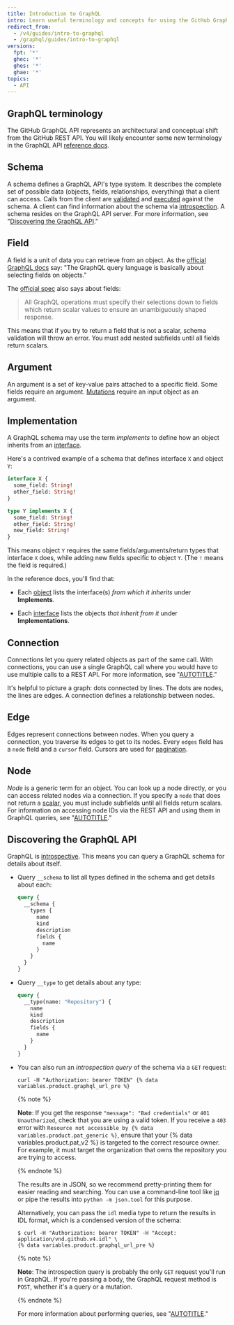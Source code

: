 ```yaml
---
title: Introduction to GraphQL
intro: Learn useful terminology and concepts for using the GitHub GraphQL API.
redirect_from:
  - /v4/guides/intro-to-graphql
  - /graphql/guides/intro-to-graphql
versions:
  fpt: '*'
  ghec: '*'
  ghes: '*'
  ghae: '*'
topics:
  - API
---
```


## GraphQL terminology

The GitHub GraphQL API represents an architectural and conceptual shift from the GitHub REST API. You will likely encounter some new terminology in the GraphQL API [reference docs](/graphql).

## Schema

A schema defines a GraphQL API's type system. It describes the complete set of possible data (objects, fields, relationships, everything) that a client can access. Calls from the client are [validated](https://graphql.github.io/learn/validation/) and [executed](https://graphql.github.io/learn/execution/) against the schema. A client can find information about the schema via [introspection](#discovering-the-graphql-api). A schema resides on the GraphQL API server. For more information, see "[Discovering the GraphQL API](#discovering-the-graphql-api)."

## Field

A field is a unit of data you can retrieve from an object. As the [official GraphQL docs](https://graphql.github.io/learn/schema/) say:
"The GraphQL query language is basically about selecting fields on objects."

The [official spec](https://graphql.github.io/graphql-spec/June2018/#sec-Language.Fields) also says about fields:

> All GraphQL operations must specify their selections down to fields which return scalar values to ensure an unambiguously shaped response.

This means that if you try to return a field that is not a scalar, schema validation will throw an error. You must add nested subfields until all fields return scalars.

## Argument

An argument is a set of key-value pairs attached to a specific field. Some fields require an argument. [Mutations](/graphql/guides/forming-calls-with-graphql#about-mutations) require an input object as an argument.

## Implementation

A GraphQL schema may use the term _implements_ to define how an object inherits from an [interface](/graphql/reference/interfaces).

Here's a contrived example of a schema that defines interface `X` and object `Y`:

```graphql
interface X {
  some_field: String!
  other_field: String!
}

type Y implements X {
  some_field: String!
  other_field: String!
  new_field: String!
}
```

This means object `Y` requires the same fields/arguments/return types that interface `X` does, while adding new fields specific to object `Y`. (The `!` means the field is required.)

In the reference docs, you'll find that:

- Each [object](/graphql/reference/objects) lists the interface(s) _from which it inherits_ under **Implements**.

- Each [interface](/graphql/reference/interfaces) lists the objects _that inherit from it_ under **Implementations**.

## Connection

Connections let you query related objects as part of the same call. With connections, you can use a single GraphQL call where you would have to use multiple calls to a REST API. For more information, see "[AUTOTITLE](/graphql/guides/migrating-from-rest-to-graphql)."

It's helpful to picture a graph: dots connected by lines. The dots are nodes, the lines are edges. A connection defines a relationship between nodes.

## Edge

Edges represent connections between nodes. When you query a connection, you traverse its edges to get to its nodes. Every `edges` field has a `node` field and a `cursor` field. Cursors are used for [pagination](https://graphql.github.io/learn/pagination/).

## Node

_Node_ is a generic term for an object. You can look up a node directly, or you can access related nodes via a connection. If you specify a `node` that does not return a [scalar](/graphql/reference/scalars), you must include subfields until all fields return scalars. For information on accessing node IDs via the REST API and using them in GraphQL queries, see "[AUTOTITLE](/graphql/guides/using-global-node-ids)."

## Discovering the GraphQL API

GraphQL is [introspective](https://graphql.github.io/learn/introspection/). This means you can query a GraphQL schema for details about itself.

- Query `__schema` to list all types defined in the schema and get details about each:

  ```graphql
  query {
    __schema {
      types {
        name
        kind
        description
        fields {
          name
        }
      }
    }
  }
  ```

- Query `__type` to get details about any type:

  ```graphql
  query {
    __type(name: "Repository") {
      name
      kind
      description
      fields {
        name
      }
    }
  }
  ```

- You can also run an _introspection query_ of the schema via a `GET` request:

  ```shell
  curl -H "Authorization: bearer TOKEN" {% data variables.product.graphql_url_pre %}
  ```

  {% note %}

  **Note**: If you get the response `"message": "Bad credentials"` or `401 Unauthorized`, check that you are using a valid token.  If you receive a `403` error with `Resource not accessible by {% data variables.product.pat_generic %}`, ensure that your {% data variables.product.pat_v2 %} is targeted to the correct resource owner. For example, it must target the organization that owns the repository you are trying to access.

  {% endnote %}

  The results are in JSON, so we recommend pretty-printing them for easier reading and searching. You can use a command-line tool like [jq](https://stedolan.github.io/jq/) or pipe the results into `python -m json.tool` for this purpose.

  Alternatively, you can pass the `idl` media type to return the results in IDL format, which is a condensed version of the schema:

  ```shell
  $ curl -H "Authorization: bearer TOKEN" -H "Accept: application/vnd.github.v4.idl" \
  {% data variables.product.graphql_url_pre %}
  ```

  {% note %}

  **Note**: The introspection query is probably the only `GET` request you'll run in GraphQL. If you're passing a body, the GraphQL request method is `POST`, whether it's a query or a mutation.

  {% endnote %}

  For more information about performing queries, see "[AUTOTITLE](/graphql/guides/forming-calls-with-graphql)."
